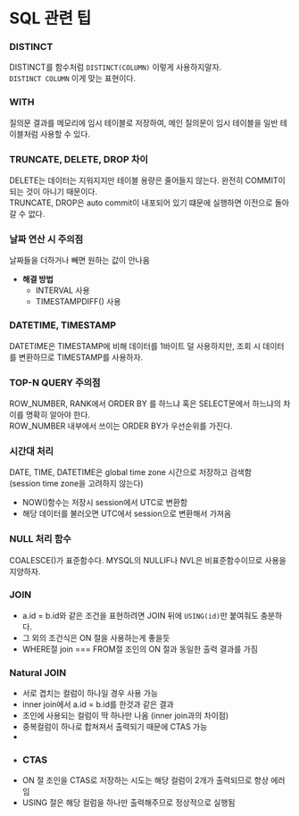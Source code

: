 # SQL 관련 팁

### DISTINCT
DISTINCT를 함수처럼 `DISTINCT(COLUMN)` 이렇게 사용하지말자.  
`DISTINCT COLUMN` 이게 맞는 표현이다.


### WITH
질의문 결과를 메모리에 임시 테이블로 저장하여, 메인 질의문이 임시 테이블을 일반 테이블처럼 사용할 수 있다.

### TRUNCATE, DELETE, DROP 차이
DELETE는 데이터는 지워지지만 테이블 용량은 줄어들지 않는다. 완전히 COMMIT이 되는 것이 아니기 때문이다.  
TRUNCATE, DROP은 auto commit이 내포되어 있기 떄문에 실행하면 이전으로 돌아갈 수 없다.  

### 날짜 연산 시 주의점
날짜들을 더하거나 빼면 원하는 값이 안나옴  
- **해결 방법**
  - INTERVAL 사용
  - TIMESTAMPDIFF() 사용

### DATETIME, TIMESTAMP
DATETIME은 TIMESTAMP에 비해 데이터를 1바이트 덜 사용하지만, 조회 시 데이터를 변환하므로 TIMESTAMP를 사용하자.


### TOP-N QUERY 주의점
ROW_NUMBER, RANK에서 ORDER BY 를 하느냐 혹은 SELECT문에서 하느냐의 차이를 명확히 알아야 한다.  
ROW_NUMBER 내부에서 쓰이는 ORDER BY가 우선순위를 가진다.  

### 시간대 처리
DATE, TIME, DATETIME은 global time zone 시간으로 저장하고 검색함  
(session time zone을 고려하지 않는다)

- NOW()함수는 저장시 session에서 UTC로 변환함
- 해당 데이터를 불러오면 UTC에서 session으로 변환해서 가져옴

### NULL 처리 함수
COALESCE()가 표준함수다. MYSQL의 NULLIF나 NVL은 비표준함수이므로 사용을 지양하자.

### JOIN
- a.id = b.id와 같은 조건을 표현하려면 JOIN 뒤에 `USING(id)`만 붙여줘도 충분하다.
- 그 외의 조건식은 ON 절을 사용하는게 좋을듯
- WHERE절 join === FROM절 조인의 ON 절과 동일한 출력 결과를 가짐

### Natural JOIN
- 서로 겹치는 컬럼이 하나일 경우 사용 가능
- inner join에서 a.id = b.id를 한것과 같은 결과
- 조인에 사용되는 컬럼이 딱 하나만 나옴 (inner join과의 차이점)
- 중복컬럼이 하나로 합쳐져서 출력되기 때문에 CTAS 가능
- 
- ### CTAS
- ON 절 조인을 CTAS로 저장하는 시도는 해당 컬럼이 2개가 출력되므로 항상 에러임
- USING 절은 해당 컬럼을 하나만 출력해주므로 정상적으로 실행됨